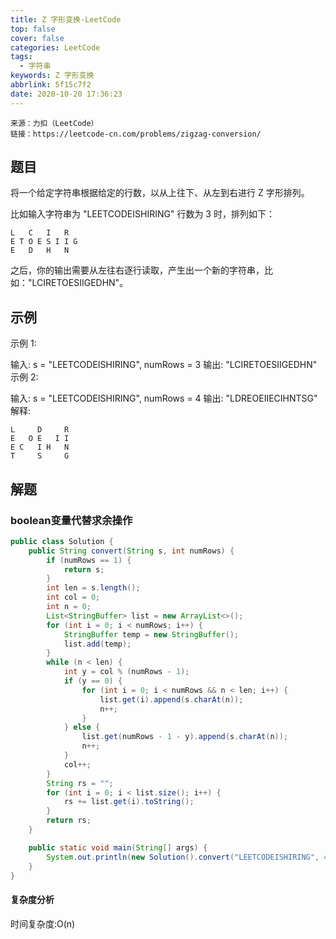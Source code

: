 ```yaml
---
title: Z 字形变换-LeetCode
top: false
cover: false
categories: LeetCode
tags:
  - 字符串
keywords: Z 字形变换
abbrlink: 5f15c7f2
date: 2020-10-20 17:36:23
---
```


```text
来源：力扣（LeetCode）
链接：https://leetcode-cn.com/problems/zigzag-conversion/
```

## 题目
将一个给定字符串根据给定的行数，以从上往下、从左到右进行 Z 字形排列。

比如输入字符串为 "LEETCODEISHIRING" 行数为 3 时，排列如下：

    L   C   I   R
    E T O E S I I G
    E   D   H   N
之后，你的输出需要从左往右逐行读取，产生出一个新的字符串，比如："LCIRETOESIIGEDHN"。


## 示例

示例 1:

输入: s = "LEETCODEISHIRING", numRows = 3
输出: "LCIRETOESIIGEDHN"
示例 2:

输入: s = "LEETCODEISHIRING", numRows = 4
输出: "LDREOEIIECIHNTSG"
解释:

    L     D     R
    E   O E   I I
    E C   I H   N
    T     S     G



## 解题

### boolean变量代替求余操作
```java
public class Solution {
    public String convert(String s, int numRows) {
        if (numRows == 1) {
            return s;
        }
        int len = s.length();
        int col = 0;
        int n = 0;
        List<StringBuffer> list = new ArrayList<>();
        for (int i = 0; i < numRows; i++) {
            StringBuffer temp = new StringBuffer();
            list.add(temp);
        }
        while (n < len) {
            int y = col % (numRows - 1);
            if (y == 0) {
                for (int i = 0; i < numRows && n < len; i++) {
                    list.get(i).append(s.charAt(n));
                    n++;
                }
            } else {
                list.get(numRows - 1 - y).append(s.charAt(n));
                n++;
            }
            col++;
        }
        String rs = "";
        for (int i = 0; i < list.size(); i++) {
            rs += list.get(i).toString();
        }
        return rs;
    }

    public static void main(String[] args) {
        System.out.println(new Solution().convert("LEETCODEISHIRING", 4));
    }
}
```
#### 复杂度分析
时间复杂度:O(n)
